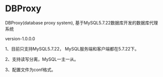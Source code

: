 # DBProxy
DBProxy(database proxy system), 基于MySQL5.7.22数据库开发的数据库代理系统

version-1.0.0.0

1、目前只支持MySQL5.7.22， MySQL服务端和客户端都在5.7.22下。

2、支持读写分离，MySQL一主一从。

3、配置文件为conf格式。
